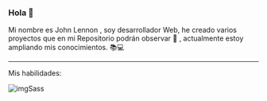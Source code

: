 ### Hola 👋
Mi nombre es John Lennon , soy desarrollador Web, he creado varios proyectos que en mi Repositorio podrán observar 🔗 , actualmente estoy ampliando mis conocimientos. 📚💻 
<hr> 

Mis habilidades:

<img src="[sass_icon_130835.ico](https://www.google.com/url?sa=i&url=https%3A%2F%2Fwww.flaticon.es%2Ficono-gratis%2Fhtml5_1216733&psig=AOvVaw3atJxNkUSvVJyQKMH70Scv&ust=1712711978996000&source=images&cd=vfe&opi=89978449&ved=0CBIQjRxqFwoTCKjTnL37s4UDFQAAAAAdAAAAABAE)" alt="imgSass">



<!--
**johnlennonl/johnlennonl** is a ✨ _special_ ✨ repository because its `README.md` (this file) appears on your GitHub profile.

Here are some ideas to get you started:

- 🔭 I’m currently working on ...
- 🌱 I’m currently learning ...
- 👯 I’m looking to collaborate on ...
- 🤔 I’m looking for help with ...
- 💬 Ask me about ...
- 📫 How to reach me: ...
- 😄 Pronouns: ...
- ⚡ Fun fact: ...
-->

